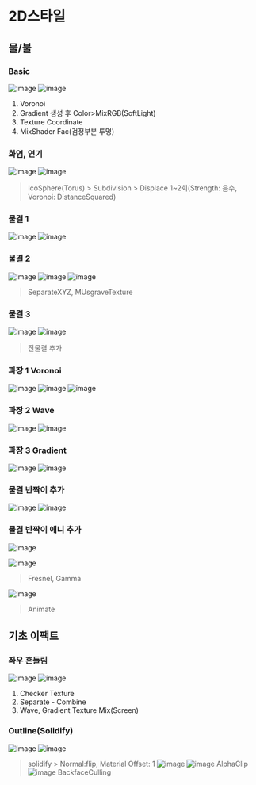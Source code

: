 2D스타일
==========

물/불
------

### Basic

![image](https://user-images.githubusercontent.com/30430227/126256294-48ffeace-b998-4ad3-8063-bb26f7b836e3.png)
![image](https://user-images.githubusercontent.com/30430227/126256277-0b175de7-e776-4ec7-b7a9-eaaac2df7c35.png)
1. Voronoi
2. Gradient 생성 후 Color>MixRGB(SoftLight)
3. Texture Coordinate
4. MixShader Fac(검정부분 투명)

### 화염, 연기
![image](https://user-images.githubusercontent.com/30430227/126415400-0fd3f6e6-0041-4ad4-af19-6c665f245ad8.png)
![image](https://user-images.githubusercontent.com/30430227/126415438-f2087d0e-314c-4b35-9032-bbd20810981b.png)
> IcoSphere(Torus) > Subdivision > Displace 1~2회(Strength: 음수, Voronoi: DistanceSquared)

### 물결 1
![image](https://user-images.githubusercontent.com/30430227/126417036-d7ed6855-73ab-4e3b-9238-44719f9da560.png)
![image](https://user-images.githubusercontent.com/30430227/126417060-c2d4a67c-144b-4239-8a15-b3e1b1efdc12.png)

### 물결 2
![image](https://user-images.githubusercontent.com/30430227/126417586-0065f415-b4e6-4d24-a4dc-8316131ff260.png)
![image](https://user-images.githubusercontent.com/30430227/126417717-3991507c-8421-476b-9796-bb8d2a1e993c.png)
![image](https://user-images.githubusercontent.com/30430227/126417627-1533f8b5-2f86-4a37-a84f-439be02133a3.png)
> SeparateXYZ, MUsgraveTexture

### 물결 3
![image](https://user-images.githubusercontent.com/30430227/126418078-a78fd6cc-3a09-4539-888d-4c4ee6498f12.png)
![image](https://user-images.githubusercontent.com/30430227/126418129-3be017b0-0c97-49bd-b931-8e28157d3632.png)
> 잔물결 추가

### 파장 1 Voronoi
![image](https://user-images.githubusercontent.com/30430227/126263463-eef5000d-2244-4947-8fb3-4ebcf66c9fc9.png)
![image](https://user-images.githubusercontent.com/30430227/126263294-71e064eb-57fa-401e-900a-3255a8061ec5.png)
![image](https://user-images.githubusercontent.com/30430227/126263309-6538cbf5-0290-4b55-8021-a87c57391850.png)

### 파장 2 Wave
![image](https://user-images.githubusercontent.com/30430227/126264267-dd171e3f-7cab-42bd-8ec9-8bcba9825fa7.png)
![image](https://user-images.githubusercontent.com/30430227/126264306-7c09799a-59b9-421a-a46a-da1144199845.png)

### 파장 3 Gradient
![image](https://user-images.githubusercontent.com/30430227/126265471-37f6d06a-76a0-4926-8095-e36365a908b3.png)
![image](https://user-images.githubusercontent.com/30430227/126265561-d9b97a68-54c7-40ff-93b1-ec43f42936d6.png)


### 물결 반짝이 추가
![image](https://user-images.githubusercontent.com/30430227/126418841-199b47b3-437c-4eb7-a798-4e59205c47e7.png)
![image](https://user-images.githubusercontent.com/30430227/126418818-daade5f2-1bcc-453c-a60f-e75a07cf4d19.png)

### 물결 반짝이 애니 추가
![image](https://user-images.githubusercontent.com/30430227/126419076-aa8610d8-ca1f-4de4-ba39-060e85814d73.png)


![image](https://user-images.githubusercontent.com/30430227/126415613-26629353-7c2b-494b-bb34-1acab2fbbcaf.png)
> Fresnel, Gamma

![image](https://user-images.githubusercontent.com/30430227/126415787-70c11cbc-396b-40bd-81c3-b5c2c9a639d7.png)
> Animate

기초 이팩트
--------------
### 좌우 흔들림

![image](https://user-images.githubusercontent.com/30430227/126256235-db9a552e-65af-4879-9897-0b82c0857d3f.png)
![image](https://user-images.githubusercontent.com/30430227/126256205-d018d38d-8c75-4a7a-86dc-a8996ee73cbb.png)
1. Checker Texture
2. Separate - Combine
3. Wave, Gradient Texture Mix(Screen)


### Outline(Solidify)
![image](https://user-images.githubusercontent.com/30430227/126270984-602d99bc-c7d7-4d21-b669-164f207b55e7.png)
![image](https://user-images.githubusercontent.com/30430227/126271007-5c320315-9bde-414d-8ced-777a3f54bb50.png)
> solidify > Normal:flip, Material Offset: 1
![image](https://user-images.githubusercontent.com/30430227/126271121-843b957c-b8f6-4f08-a1cc-186f99d64aaa.png)
![image](https://user-images.githubusercontent.com/30430227/126271176-fd8241e1-420c-4f4f-8a1e-4cff5077cc7a.png)
> AlphaClip
![image](https://user-images.githubusercontent.com/30430227/126271256-dd4da045-9e40-48ab-bc05-504da4e155e6.png)
>BackfaceCulling






